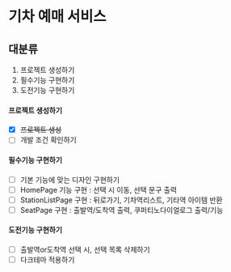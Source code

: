 # 기차 예매 서비스

## 대분류
1. 프로젝트 생성하기
2. 필수기능 구현하기
3. 도전기능 구현하기

#### 프로젝트 생성하기
- [x] ~~프로젝트 생성~~
- [ ] 개발 조건 확인하기

#### 필수기능 구현하기
- [ ] 기본 기능에 맞는 디자인 구현하기
- [ ] HomePage 기능 구현 : 선택 시 이동, 선택 문구 출력
- [ ] StationListPage 구현 : 뒤로가기, 기차역리스트, 기타역 아이템 반환
- [ ] SeatPage 구현 : 출발역/도착역 출력, 쿠퍼티노다이얼로그 출력/기능

#### 도전기능 구현하기
- [ ] 출발역or도착역 선택 시, 선택 목록 삭제하기
- [ ] 다크테마 적용하기